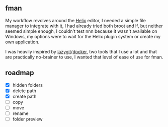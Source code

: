 ## fman

My workflow revolves around the [Helix](https://github.com/helix-editor/helix) editor, I needed a simple file manager to integrate with it, I had already tried both broot and lf, but neither seemed simple enough, I couldn't test nnn because it wasn't available on Windows, my options were to wait for the Helix plugin system or create my own application.

I was heavily inspired by [lazygit](https://github.com/jesseduffield/lazygit)/[docker](https://github.com/jesseduffield/lazydocker), two tools that I use a lot and that are practically no-brainer to use, I wanted that level of ease of use for fman.

## roadmap

- [x] hidden folders
- [x] delete path
- [x] create path
- [ ] copy
- [ ] move
- [ ] rename
- [ ] folder preview
